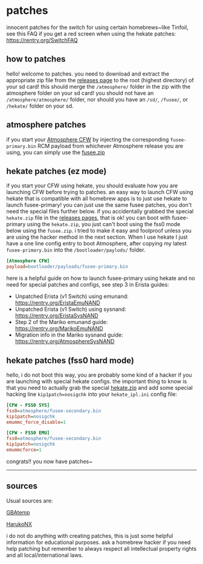 # patches

innocent patches for the switch for using certain homebrews~like Tinfoil, see this FAQ if you get a red screen when using the hekate patches: https://rentry.org/SwitchFAQ

## how to patches

hello! welcome to patches. you need to download and extract the appropriate zip file from the [releases page](https://github.com/ITotalJustice/patches/releases) to the root (highest directory) of your sd card! this should merge the `/atmosphere/` folder in the zip with the atmosphere folder on your sd card! you should not have an `/atmosphere/atmosphere/` folder, nor should you have an `/sd/`, `/fusee/`, or `/hekate/` folder on your sd. 

## atmosphere patches

if you start your [Atmosphere CFW](https://github.com/Atmosphere-NX/Atmosphere) by injecting the corresponding `fusee-primary.bin` RCM payload from whichever Atmosphere release you are using, you can simply use the [fusee.zip](https://github.com/ITotalJustice/patches/releases/latest/download/fusee.zip)

## hekate patches (ez mode)

if you start your CFW using hekate, you should evaluate how you are launching CFW before trying to patches. an easy way to launch CFW using hekate that is compatible with all homebrew apps is to just use hekate to launch fusee-primary! you can just use the same fusee patches, you don't need the special files further below. if you accidentally grabbed the special `hekate.zip` file in the [releases pages](https://github.com/ITotalJustice/patches/releases), that is ok! you can boot with fusee-primary using the `hekate.zip`, you just can't boot using the fss0 mode below using the `fusee.zip`. i tried to make it easy and foolproof unless you are using the hacker method in the next section. When I use hekate I just have a one line config entry to boot Atmosphere, after copying my latest `fusee-primary.bin` into the `/bootloader/paylods/` folder. 

```ini
[Atmosphere CFW]
payload=bootloader/payloads/fusee-primary.bin
```

here is a helpful guide on how to launch fusee-primary using hekate and no need for special patches and configs, see step 3 in Erista guides: 
* Unpatched Erista (v1 Switch) using emunand: https://rentry.org/EristaEmuNAND
* Unpatched Erista (v1 Switch) using sysnand: https://rentry.org/EristaSysNAND
* Step 2 of the Mariko emunand guide: https://rentry.org/MarikoEmuNAND
* Migration info in the Mariko sysnand guide: https://rentry.org/AtmosphereSysNAND

## hekate patches (fss0 hard mode)

hello, i do not boot this way, you are probably some kind of a hacker if you are launching with special hekate configs. the important thing to know is that you need to actually grab the special [hekate.zip](https://github.com/ITotalJustice/patches/releases/latest/download/hekate.zip) and add some special hacking line `kip1patch=nosigchk` into your `hekate_ipl.ini` config file:

```ini
[CFW - FSS0 SYS]
fss0=atmosphere/fusee-secondary.bin
kip1patch=nosigchk
emummc_force_disable=1

[CFW - FSS0 EMU]
fss0=atmosphere/fusee-secondary.bin
kip1patch=nosigchk
emummcforce=1
```

congrats!! you now have patches~

----

## sources

Usual sources are:

[GBAtemp](https://gbatemp.net)

[HarukoNX](https://github.com/HarukoNX)

i do not do anything with creating patches, this is just some helpful information for educational purposes. ask a homebrew hacker if you need help patching but remember to always respect all intellectual property rights and all local/international laws. 
